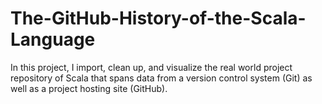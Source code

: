 # The-GitHub-History-of-the-Scala-Language

In this project, I import, clean up, and visualize the real world project repository of Scala that spans data from a version control system (Git) as well as a project hosting site (GitHub).
